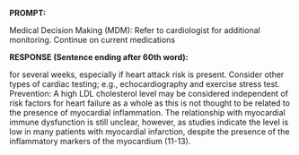 **PROMPT:**

Medical Decision Making (MDM): Refer to cardiologist for additional monitoring. Continue on current medications

**RESPONSE (Sentence ending after 60th word):**

for several weeks, especially if heart attack risk is present. Consider other types of cardiac testing; e.g., echocardiography and exercise stress test. Prevention:  A high LDL cholesterol level may be considered independent of risk factors for heart failure as a whole as this is not thought to be related to the presence of myocardial inflammation. The relationship with myocardial immune dysfunction is still unclear, however, as studies indicate the level is low in many patients with myocardial infarction, despite the presence of the inflammatory markers of the myocardium (11-13). 